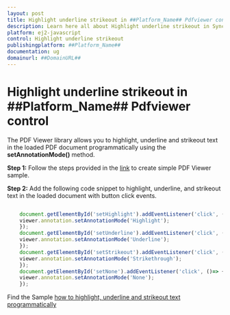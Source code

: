 ```yaml
---
layout: post
title: Highlight underline strikeout in ##Platform_Name## Pdfviewer control | Syncfusion
description: Learn here all about Highlight underline strikeout in Syncfusion ##Platform_Name## Pdfviewer control of Syncfusion Essential JS 2 and more.
platform: ej2-javascript
control: Highlight underline strikeout 
publishingplatform: ##Platform_Name##
documentation: ug
domainurl: ##DomainURL##
---
```


# Highlight underline strikeout in ##Platform_Name## Pdfviewer control

The PDF Viewer library allows you to highlight, underline and strikeout text in the loaded PDF document programmatically using the **setAnnotationMode()** method.

**Step 1:** Follow the steps provided in the [link](https://ej2.syncfusion.com/javascript/documentation/pdfviewer/getting-started/) to create simple PDF Viewer sample.

**Step 2:** Add the following code snippet to highlight, underline, and strikeout text in the loaded document with button click events.

```javascript

    document.getElementById('setHighlight').addEventListener('click', ()=> {
    viewer.annotation.setAnnotationMode('Highlight');
    });
    document.getElementById('setUnderline').addEventListener('click', ()=> {
    viewer.annotation.setAnnotationMode('Underline');
    });
    document.getElementById('setStrikeout').addEventListener('click', ()=> {
    viewer.annotation.setAnnotationMode('Strikethrough');
    });
    document.getElementById('setNone').addEventListener('click', ()=> {
    viewer.annotation.setAnnotationMode('None');
    });

```

Find the Sample [how to highlight, underline and strikeout text programmatically](https://stackblitz.com/edit/bf3k6y?devtoolsheight=33&file=index.js)